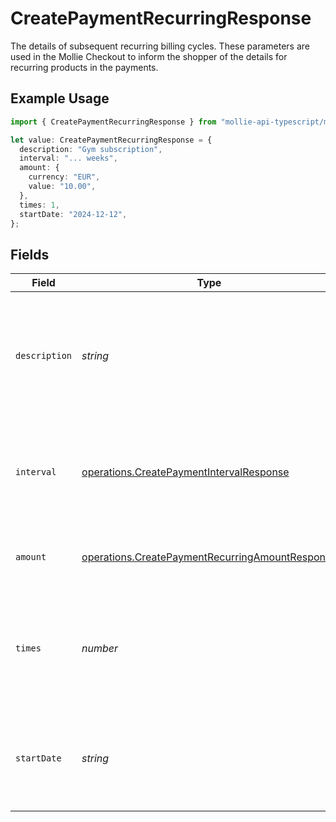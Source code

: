 # CreatePaymentRecurringResponse

The details of subsequent recurring billing cycles. These parameters are used in the Mollie Checkout
to inform the shopper of the details for recurring products in the payments.

## Example Usage

```typescript
import { CreatePaymentRecurringResponse } from "mollie-api-typescript/models/operations";

let value: CreatePaymentRecurringResponse = {
  description: "Gym subscription",
  interval: "... weeks",
  amount: {
    currency: "EUR",
    value: "10.00",
  },
  times: 1,
  startDate: "2024-12-12",
};
```

## Fields

| Field                                                                                                              | Type                                                                                                               | Required                                                                                                           | Description                                                                                                        | Example                                                                                                            |
| ------------------------------------------------------------------------------------------------------------------ | ------------------------------------------------------------------------------------------------------------------ | ------------------------------------------------------------------------------------------------------------------ | ------------------------------------------------------------------------------------------------------------------ | ------------------------------------------------------------------------------------------------------------------ |
| `description`                                                                                                      | *string*                                                                                                           | :heavy_minus_sign:                                                                                                 | A description of the recurring item. If not present, the main description of the item will be used.                | Gym subscription                                                                                                   |
| `interval`                                                                                                         | [operations.CreatePaymentIntervalResponse](../../models/operations/createpaymentintervalresponse.md)               | :heavy_check_mark:                                                                                                 | Cadence unit of the recurring item. For example: `12 months`, `52 weeks` or `365 days`.                            | 12 months                                                                                                          |
| `amount`                                                                                                           | [operations.CreatePaymentRecurringAmountResponse](../../models/operations/createpaymentrecurringamountresponse.md) | :heavy_minus_sign:                                                                                                 | Total amount and currency of the recurring item.                                                                   |                                                                                                                    |
| `times`                                                                                                            | *number*                                                                                                           | :heavy_minus_sign:                                                                                                 | Total number of charges for the subscription to complete. Leave empty for ongoing subscription.                    | 1                                                                                                                  |
| `startDate`                                                                                                        | *string*                                                                                                           | :heavy_minus_sign:                                                                                                 | The start date of the subscription if it does not start right away (format `YYYY-MM-DD`)                           | 2024-12-12                                                                                                         |